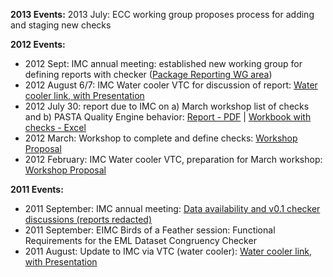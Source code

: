 
<strong>2013 Events:</strong>
2013 July: ECC working group proposes process for adding and staging new checks


<strong>2012 Events:</strong>
- 2012 Sept: IMC annual meeting: established new working group for defining reports with checker (<a href="/project/PackageReporting">Package Reporting WG area</a>)
- 2012 August 6/7: IMC Water cooler VTC for discussion of report: <a href="http://im.lternet.edu/node/1064">Water cooler link, with Presentation</a>
- 2012 July 30: report due to IMC on a) March workshop list of checks and b) PASTA Quality Engine behavior: <a href="http://im.lternet.edu/sites/im.lternet.edu/files/Data_package_quality_checks_Report_july2012.pdf">Report - PDF</a> | <a href="http://im.lternet.edu/sites/im.lternet.edu/files/MetadataQualityReportChecks_July2012.xls">Workbook with checks - Excel</a>
- 2012 March: Workshop to complete and define checks: <a href="http://intranet2.lternet.edu/content/defining-checks-ensure-high-quality-lter-data-packages">Workshop Proposal</a>
- 2012 February: IMC Water cooler VTC, preparation for March workshop: <a href="http://im.lternet.edu/node/980">Workshop Proposal</a>

<strong>2011 Events:</strong>
- 2011 September: IMC annual meeting: <a href="http://im.lternet.edu/meetings/2011/breakout1">Data availability and v0.1 checker discussions (reports redacted)</a>
- 2011 September: EIMC Birds of a Feather session: Functional Requirements for the EML Dataset Congruency Checker
- 2011 August: Update to IMC via VTC  (water cooler): <a href="http://im.lternet.edu/node/912">Water cooler link, with Presentation</a>

